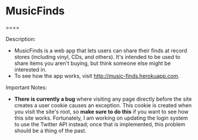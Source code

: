 # MusicFinds

====

Description:
* MusicFinds is a web app that lets users can share their finds at record stores (including vinyl, CDs, and others). It's intended to be used to share items you aren't buying, but think someone else might be interested in.
* To see how the app works, visit <a href="http://music-finds.herokuapp.com">http://music-finds.herokuapp.com</a>.

Important Notes:
* <strong>There is currently a bug</strong> where visiting any page directly before the site creates a user cookie causes an exception.
This cookie is created when you visit the site's root, so <strong>make sure to do this</strong> if you want to see how this site works.
Fortunately, I am working on updating the login system to use the Twitter API instead; once that is implemented, this
problem should be a thing of the past.